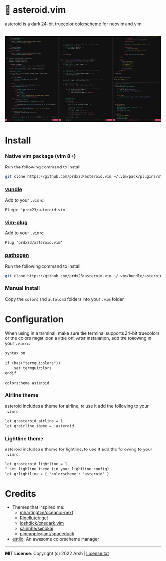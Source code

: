 # :telescope: asteroid.vim

asteroid is a dark 24-bit truecolor colorscheme for neovim and vim.  
<br>

![screenshot.png](screenshots/screenshot.png)

# Install

### Native vim package (vim 8+)
Run the following command to install:
``` sh
git clone https://github.com/prdx23/asteroid.vim ~/.vim/pack/plugins/start/asteroid.vim
```

### [vundle](https://github.com/VundleVim/Vundle.vim)
Add to your `.vimrc`:
``` vim
Plugin 'prdx23/asteroid.vim'
```

### [vim-plug](https://github.com/junegunn/vim-plug)
Add to your `.vimrc`:
``` vim
Plug 'prdx23/asteroid.vim'
```

### [pathogen](https://github.com/tpope/vim-pathogen)
Run the following command to install:
``` sh
git clone https://github.com/prdx23/asteroid.vim ~/.vim/bundle/asteroid.vim
```

### Manual Install
Copy the `colors` and `autoload` folders into your `.vim` folder


# Configuration

When using in a terminal, make sure the terminal supports 24-bit truecolors 
or the colors might look a little off. After installation, 
add the following in your `.vimrc`:
``` vim
syntax on

if (has("termguicolors"))
    set termguicolors
endif

colorscheme asteroid
```

### Airline theme
asteroid includes a theme for airline, to use it add the following to
your `.vimrc`:
``` vim
let g:asteroid_airline = 1
let g:airline_theme = 'asteroid'
```

### Lightline theme
asteroid includes a theme for lightline, to use it add the following to
your `.vimrc`:
``` vim
let g:asteroid_lightline = 1
" set lighline theme (in your lightline config)
let g:lightline = { 'colorscheme': 'asteroid' }
```

# Credits

- Themes that inspired me:
    - [mhartington/oceanic-next](https://github.com/mhartington/oceanic-next)
    - [Rigellute/rigel](https://github.com/Rigellute/rigel)
    - [joshdick/onedark.vim](https://github.com/joshdick/onedark.vim)
    - [sainnhe/sonokai](https://github.com/sainnhe/sonokai)
    - [pineapplegiant/spaceduck](https://github.com/pineapplegiant/spaceduck)
- [estilo](https://github.com/jacoborus/estilo): An awesome colorscheme manager


---
**MIT License**: Copyright (c) 2022 Arsh   |  [License.txt](https://github.com/prdx23/asteroid.vim/blob/master/LICENSE.txt)
